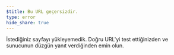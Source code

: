 ```yaml
---
$title: Bu URL geçersizdir.
type: error
hide_share: true
---
```


İstediğiniz sayfayı yükleyemedik. Doğru URL'yi test ettiğinizden ve sunucunun düzgün yanıt verdiğinden emin olun.
